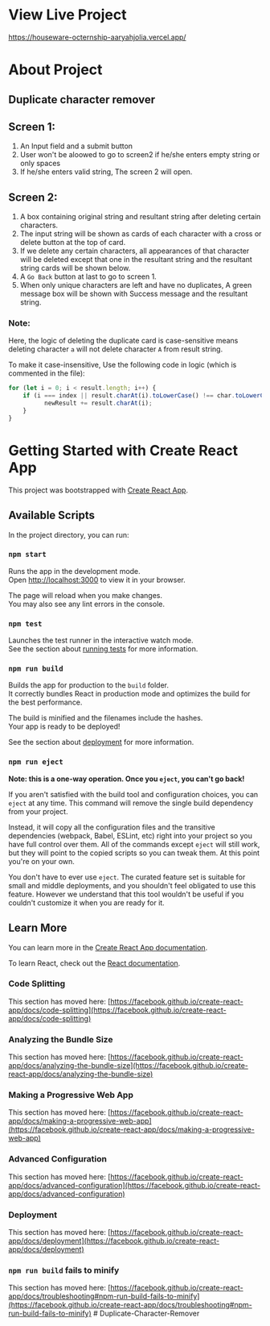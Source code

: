 # View Live Project

https://houseware-octernship-aaryahjolia.vercel.app/

# About Project

## Duplicate character remover  

## Screen 1:
1. An Input field and a submit button
2. User won't be aloowed to go to screen2 if he/she enters empty string or only spaces
3. If he/she enters valid string, The screen 2 will open.

## Screen 2:
1. A box containing original string and resultant string after deleting certain characters.
2. The input string will be shown as cards of each character with a cross or delete button at the top of card.
3. If we delete any certain characters, all appearances of that character will be deleted except that one in the resultant string and the resultant string cards will be shown below.
4. A `Go Back` button at last to go to screen 1.
5. When only unique characters are left and have no duplicates, A green message box will be shown with Success message and the resultant string.


### Note:
Here, the logic of deleting the duplicate card is case-sensitive means deleting character `a` will not delete character `A` from result string.

To make it case-insensitive, Use the following code in logic (which is commented in the file):
```js
for (let i = 0; i < result.length; i++) {
    if (i === index || result.charAt(i).toLowerCase() !== char.toLowerCase()) {
          newResult += result.charAt(i);
    }
}
```


# Getting Started with Create React App

This project was bootstrapped with [Create React App](https://github.com/facebook/create-react-app).

## Available Scripts

In the project directory, you can run:

### `npm start`

Runs the app in the development mode.\
Open [http://localhost:3000](http://localhost:3000) to view it in your browser.

The page will reload when you make changes.\
You may also see any lint errors in the console.

### `npm test`

Launches the test runner in the interactive watch mode.\
See the section about [running tests](https://facebook.github.io/create-react-app/docs/running-tests) for more information.

### `npm run build`

Builds the app for production to the `build` folder.\
It correctly bundles React in production mode and optimizes the build for the best performance.

The build is minified and the filenames include the hashes.\
Your app is ready to be deployed!

See the section about [deployment](https://facebook.github.io/create-react-app/docs/deployment) for more information.

### `npm run eject`

**Note: this is a one-way operation. Once you `eject`, you can't go back!**

If you aren't satisfied with the build tool and configuration choices, you can `eject` at any time. This command will remove the single build dependency from your project.

Instead, it will copy all the configuration files and the transitive dependencies (webpack, Babel, ESLint, etc) right into your project so you have full control over them. All of the commands except `eject` will still work, but they will point to the copied scripts so you can tweak them. At this point you're on your own.

You don't have to ever use `eject`. The curated feature set is suitable for small and middle deployments, and you shouldn't feel obligated to use this feature. However we understand that this tool wouldn't be useful if you couldn't customize it when you are ready for it.

## Learn More

You can learn more in the [Create React App documentation](https://facebook.github.io/create-react-app/docs/getting-started).

To learn React, check out the [React documentation](https://reactjs.org/).

### Code Splitting

This section has moved here: [https://facebook.github.io/create-react-app/docs/code-splitting](https://facebook.github.io/create-react-app/docs/code-splitting)

### Analyzing the Bundle Size

This section has moved here: [https://facebook.github.io/create-react-app/docs/analyzing-the-bundle-size](https://facebook.github.io/create-react-app/docs/analyzing-the-bundle-size)

### Making a Progressive Web App

This section has moved here: [https://facebook.github.io/create-react-app/docs/making-a-progressive-web-app](https://facebook.github.io/create-react-app/docs/making-a-progressive-web-app)

### Advanced Configuration

This section has moved here: [https://facebook.github.io/create-react-app/docs/advanced-configuration](https://facebook.github.io/create-react-app/docs/advanced-configuration)

### Deployment

This section has moved here: [https://facebook.github.io/create-react-app/docs/deployment](https://facebook.github.io/create-react-app/docs/deployment)

### `npm run build` fails to minify

This section has moved here: [https://facebook.github.io/create-react-app/docs/troubleshooting#npm-run-build-fails-to-minify](https://facebook.github.io/create-react-app/docs/troubleshooting#npm-run-build-fails-to-minify)
#   D u p l i c a t e - C h a r a c t e r - R e m o v e r 
 
 
